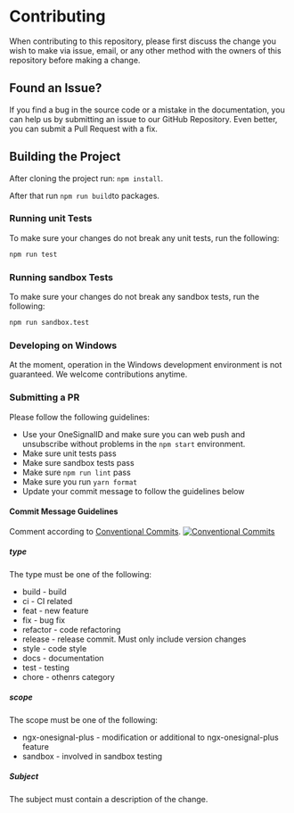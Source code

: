 # Contributing

When contributing to this repository, please first discuss the change you wish to make via issue, email, or any other method with the owners of this repository before making a change.

## Found an Issue?

If you find a bug in the source code or a mistake in the documentation, you can help us by submitting an issue to our GitHub Repository. 
Even better, you can submit a Pull Request with a fix.

## Building the Project

After cloning the project run: `npm install`.

After that run `npm run build`to packages.

### Running unit Tests

To make sure your changes do not break any unit tests, run the following:

```bash
npm run test
```

### Running sandbox Tests

To make sure your changes do not break any sandbox tests, run the following:

```bash
npm run sandbox.test
```

### Developing on Windows

At the moment, operation in the Windows development environment is not guaranteed.
We welcome contributions anytime.

### Submitting a PR

Please follow the following guidelines:

- Use your OneSignalID and make sure you can web push and unsubscribe without problems in the `npm start` environment.
- Make sure unit tests pass
- Make sure sandbox tests pass
- Make sure `npm run lint` pass
- Make sure you run `yarn format`
- Update your commit message to follow the guidelines below

#### Commit Message Guidelines

Comment according to [Conventional Commits](https://www.conventionalcommits.org/).
[![Conventional Commits](https://img.shields.io/badge/Conventional%20Commits-1.0.0-yellow.svg)](https://conventionalcommits.org)

##### type

The type must be one of the following:

- build - build
- ci - CI related
- feat - new feature
- fix - bug fix
- refactor - code refactoring
- release - release commit. Must only include version changes
- style - code style
- docs - documentation
- test - testing
- chore - othenrs category

##### scope

The scope must be one of the following:

- ngx-onesignal-plus - modification or additional to ngx-onesignal-plus feature
- sandbox - involved in sandbox testing

##### Subject

The subject must contain a description of the change.
